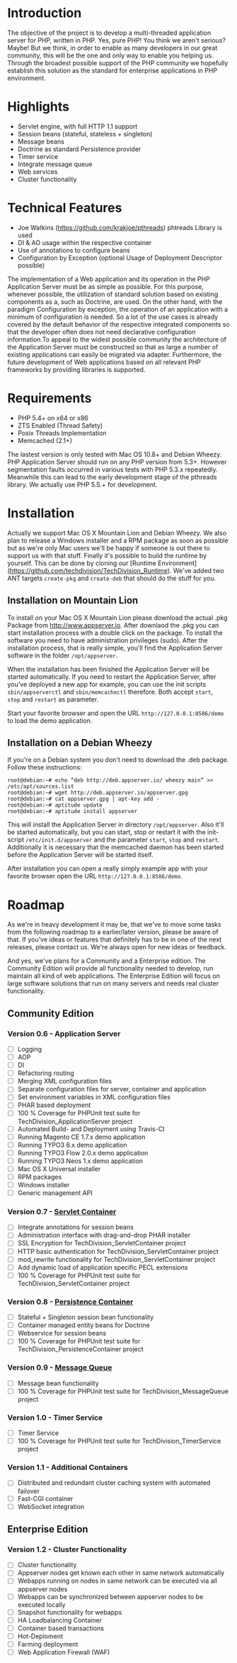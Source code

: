 # Introduction
The objective of the project is to develop a multi-threaded application server for PHP, written in PHP. Yes, pure PHP! You think we aren't serious? Maybe! But we think, in order to enable as many developers in our great community, this will be the one and only way to enable you helping us. Through the broadest possible support of the PHP community we hopefully establish this solution as the standard for enterprise applications in PHP environment.

# Highlights
* Servlet engine, with full HTTP 1.1 support
* Session beans (stateful, stateless + singleton)
* Message beans
* Doctrine as standard Persistence provider
* Timer service
* Integrate message queue
* Web services
* Cluster functionality

# Technical Features
* Joe Watkins (https://github.com/krakjoe/pthreads) phtreads Library is used 
* DI & AO  usage within the respective container
* Use of annotations to configure beans
* Configuration by Exception (optional Usage of Deployment Descriptor possible)

The implementation of a Web application and its operation in the PHP Application Server must be as simple as possible. For this purpose, whenever possible, the utilization of standard solution based on existing components as a, such as Doctrine, are used. On the other hand, with the paradigm Configuration by exception, the operation of an application with a minimum of configuration is needed. So a lot of the use cases is already covered by the default behavior of the respective integrated components so that the developer often does not need declarative configuration information.To appeal to the widest possible community the architecture of the Application Server must be constructed so that as large a number of existing applications can easily be migrated via adapter. Furthermore, the future development of Web applications based on all relevant PHP frameworks by providing libraries is supported.

# Requirements
* PHP 5.4+ on x64 or x86
* ZTS Enabled (Thread Safety)
* Posix Threads Implementation
* Memcached (2.1+)

The lastest version is only tested with Mac OS 10.8+ and Debian Wheezy. PHP Application Server should run on any PHP version from 5.3+. However segmentation faults occurred in various tests with PHP 5.3.x repeatedly. Meanwhile this can lead to the early development stage of the pthreads library. We actually use PHP 5.5.+ for development.

# Installation
Actually we support Mac OS X Mountain Lion and Debian Wheezy. We also plan to release a Windows installer and a RPM package as soon as possible but as we're only Mac users we'll be happy if someone is out there to support us with that stuff. Finally it's possible to build the runtime by yourself. This can be done by cloning our [Runtime Environment] (https://github.com/techdivision/TechDivision_Runtime). We've added two ANT targets `create-pkg` and `create-deb` that should do the stuff for you.

## Installation on Mountain Lion
To install on your Mac OS X Mountain Lion please download the actual .pkg Package from http://www.appserver.io. 
After downlaod the .pkg you can start installation process with a double click on the package. To install the 
software you need to have administration privileges (sudo). After the installation process, that is really simple, 
you'll find the Application Server software in the folder `/opt/appserver`. 

When the installation has been finished the Application Server will be started automatically. If you need to restart 
the Application Server, after you've deployed a new app for example, you can use the init scripts `sbin/appserverctl` 
and `sbin/memcachectl` therefore. Both accept `start`, `stop` and `restart` as parameter.

Start your favorite browser and open the URL `http://127.0.0.1:8586/demo` to load the demo application.

## Installation on a Debian Wheezy
If you're on a Debian system you don't need to download the .deb package. Follow these instructions:

```
root@debian:~# echo “deb http://deb.appserver.io/ wheezy main” >> /etc/apt/sources.list
root@debian:~# wget http://deb.appserver.io/appserver.gpg
root@debian:~# cat appserver.gpg | apt-key add -
root@debian:~# aptitude update
root@debian:~# aptitude install appserver
```

This will install the Application Server in directory `/opt/appserver`. Also it'll be started automatically, but you 
can start, stop or restart it with the init-script `/etc/init.d/appserver` and the parameter `start`, `stop` and `restart`. Additionally it is necessary that the memcached daemon has been started before the Application Server will be started itself.

After installation you can open a really simply example app with your favorite browser open the URL 
`http://127.0.0.1:8586/demo`.

# Roadmap
As we're in heavy development it may be, that we've to move some tasks from the following roadmap to a earlier/later version, please be aware of that. If you've ideas or features that definitely has to be in one of the next releases, please contact us. We're always open for new ideas or feedback.

And yes, we've plans for a Community and a Enterprise edition. The Community Edition will provide all functionality needed to develop, run maintain all kind of web applications. The Enterprise Edition will focus on large software solutions that run on many servers and needs real cluster functionality.

## Community Edition
### Version 0.6 - Application Server
- [ ] Logging
- [ ] AOP
- [ ] DI
- [ ] Refactoring routing
- [ ] Merging XML configuration files
- [ ] Separate configuration files for server, container and application
- [ ] Set environment variables in XML configuration files
- [ ] PHAR based deployment
- [ ] 100 % Coverage for PHPUnit test suite for TechDivision_ApplicationServer project
- [ ] Automated Build- and Deployment using Travis-CI
- [ ] Running Magento CE 1.7.x demo application
- [ ] Running TYPO3 6.x demo application
- [ ] Running TYPO3 Flow 2.0.x demo application
- [ ] Running TYPO3 Neos 1.x demo application
- [ ] Mac OS X Universal installer
- [ ] RPM packages
- [ ] Windows installer
- [ ] Generic management API

### Version 0.7 - [Servlet Container](https://github.com/techdivision/TechDivision_ServletContainer)
- [ ] Integrate annotations for session beans
- [ ] Administration interface with drag-and-drop PHAR installer
- [ ] SSL Encryption for TechDivision_ServletContainer project
- [ ] HTTP basic authentication for TechDivision_ServletContainer project
- [ ] mod_rewrite functionality for TechDivision_ServletContainer project
- [ ] Add dynamic load of application specific PECL extensions
- [ ] 100 % Coverage for PHPUnit test suite for TechDivision_ServletContainer project

### Version 0.8 - [Persistence Container](https://github.com/techdivision/TechDivision_PersistenceContainer)
- [ ] Stateful + Singleton session bean functionality
- [ ] Container managed entity beans for Doctrine
- [ ] Webservice for session beans
- [ ] 100 % Coverage for PHPUnit test suite for TechDivision_PersistenceContainer project

### Version 0.9 - [Message Queue](https://github.com/techdivision/TechDivision_MessageQueue)
- [ ] Message bean functionality
- [ ] 100 % Coverage for PHPUnit test suite for TechDivision_MessageQueue project

### Version 1.0 - Timer Service
- [ ] Timer Service
- [ ] 100 % Coverage for PHPUnit test suite for TechDivision_TimerService project

### Version 1.1 - Additional Containers
- [ ] Distributed and redundant cluster caching system with automated failover
- [ ] Fast-CGI container
- [ ] WebSocket integration

## Enterprise Edition
### Version 1.2 - Cluster Functionality
- [ ] Cluster functionality
- [ ] Appserver nodes get known each other in same network automatically
- [ ] Webapps running on nodes in same network can be executed via all appserver nodes
- [ ] Webapps can be synchronized between appserver nodes to be executed locally
- [ ] Snapshot functionality for webapps
- [ ] HA Loadbalancing Container
- [ ] Container based transactions
- [ ] Hot-Deploment
- [ ] Farming deployment
- [ ] Web Application Firewall (WAF)
